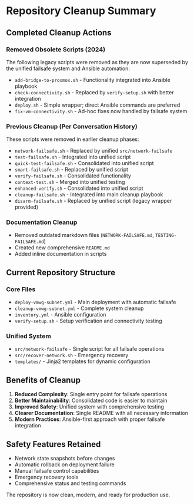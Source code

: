 # Repository Cleanup Summary

## Completed Cleanup Actions

### Removed Obsolete Scripts (2024)
The following legacy scripts were removed as they are now superseded by the unified failsafe system and Ansible automation:

- `add-bridge-to-proxmox.sh` - Functionality integrated into Ansible playbook
- `check-connectivity.sh` - Replaced by `verify-setup.sh` with better integration
- `deploy.sh` - Simple wrapper; direct Ansible commands are preferred  
- `fix-vm-connectivity.sh` - Ad-hoc fixes now handled by failsafe system

### Previous Cleanup (Per Conversation History)
These scripts were removed in earlier cleanup phases:
- `network-failsafe.sh` - Replaced by unified `src/network-failsafe`
- `test-failsafe.sh` - Integrated into unified script
- `quick-test-failsafe.sh` - Consolidated into unified script
- `smart-failsafe.sh` - Replaced by unified script
- `verify-failsafe.sh` - Consolidated functionality
- `context-test.sh` - Merged into unified testing
- `enhanced-verify.sh` - Consolidated into unified script
- `cleanup-failsafe.sh` - Integrated into main cleanup playbook
- `disarm-failsafe.sh` - Replaced by unified script (legacy wrapper provided)

### Documentation Cleanup
- Removed outdated markdown files (`NETWORK-FAILSAFE.md`, `TESTING-FAILSAFE.md`)
- Created new comprehensive `README.md`
- Added inline documentation in scripts

## Current Repository Structure

### Core Files
- `deploy-vmwg-subnet.yml` - Main deployment with automatic failsafe
- `cleanup-vmwg-subnet.yml` - Complete system cleanup
- `inventory.yml` - Ansible configuration
- `verify-setup.sh` - Setup verification and connectivity testing

### Unified System
- `src/network-failsafe` - Single script for all failsafe operations
- `src/recover-network.sh` - Emergency recovery
- `templates/` - Jinja2 templates for dynamic configuration

## Benefits of Cleanup

1. **Reduced Complexity**: Single entry point for failsafe operations
2. **Better Maintainability**: Consolidated code is easier to maintain
3. **Improved Safety**: Unified system with comprehensive testing
4. **Clearer Documentation**: Single README with all necessary information
5. **Modern Practices**: Ansible-first approach with proper failsafe integration

## Safety Features Retained

- Network state snapshots before changes
- Automatic rollback on deployment failure  
- Manual failsafe control capabilities
- Emergency recovery tools
- Comprehensive status and testing commands

The repository is now clean, modern, and ready for production use.
